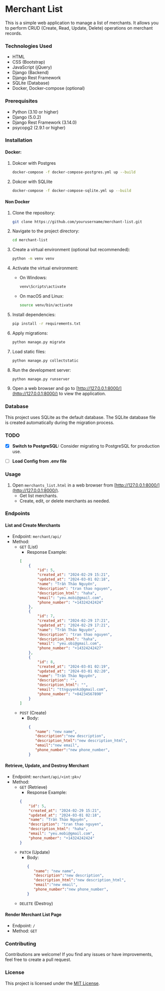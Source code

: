 # Merchant List

This is a simple web application to manage a list of merchants. It allows you to perform CRUD (Create, Read, Update, Delete) operations on merchant records.

### Technologies Used

- HTML
- CSS (Bootstrap)
- JavaScript (jQuery)
- Django (Backend)
- Django Rest Framework
- SQLite (Database)
- Docker, Docker-compose (optional)
### Prerequisites

- Python (3.10 or higher)
- Django (5.0.2)
- Django Rest Framework (3.14.0)
- psycopg2 (2.9.1 or higher)

### Installation

#### Docker:
1. Dokcer with Postgres
    ```bash
    docker-compose -f docker-compose-postgres.yml up --build 
    ```
2. Dokcer with SQLIite
    ```bash
    docker-compose -f docker-compose-sqlite.yml up --build   
    ```

#### Non Docker
1. Clone the repository:

    ```bash
    git clone https://github.com/yourusername/merchant-list.git
    ```

2. Navigate to the project directory:

    ```bash
    cd merchant-list
    ```

3. Create a virtual environment (optional but recommended):

    ```bash
    python -m venv venv
    ```

4. Activate the virtual environment:

    - On Windows:

        ```bash
        venv\Scripts\activate
        ```

    - On macOS and Linux:

        ```bash
        source venv/bin/activate
        ```

5. Install dependencies:

    ```bash
    pip install -r requirements.txt
    ```

6. Apply migrations:

    ```bash
    python manage.py migrate
    ```

7. Load static files:

    ```bash
    python manage.py collectstatic
    ```

8. Run the development server:

    ```bash
    python manage.py runserver
    ```

9. Open a web browser and go to [http://127.0.0.1:8000/](http://127.0.0.1:8000/) to view the application.

### Database

This project uses SQLite as the default database. The SQLite database file is created automatically during the migration process.

### TODO

- [x] **Switch to PostgreSQL:** Consider migrating to PostgreSQL for production use.
- [ ] **Load Config from .env file**
  

### Usage

1. Open `merchants_list.html` in a web browser from [http://127.0.0.1:8000/](http://127.0.0.1:8000/).
    - Get list merchants.
    - Create, edit, or delete merchants as needed.

### Endpoints

#### List and Create Merchants

- Endpoint: `merchant/api/`
- Method: 
    - `GET` (List)
        - Response Example:
        ```json
        [
            {
                "id": 5,
                "created_at": "2024-02-29 15:21",
                "updated_at": "2024-03-01 02:18",
                "name": "Trần Thảo Nguyên",
                "description": "tran thao nguyen",
                "description_html": "haha",
                "email": "yeu.mobi@gmail.com",
                "phone_number": "+14324242424"
            },
            {
                "id": 7,
                "created_at": "2024-02-29 17:21",
                "updated_at": "2024-02-29 17:21",
                "name": "Trần Thảo Nguyên",
                "description": "tran thao nguyen",
                "description_html": "haha",
                "email": "yeu.obi@gmail.com",
                "phone_number": "+14324242427"
            },
            {
                "id": 8,
                "created_at": "2024-03-01 02:19",
                "updated_at": "2024-03-01 02:20",
                "name": "Trần Thảo Nguyên",
                "description": "",
                "description_html": "",
                "email": "ttnguyenkz@gmail.com",
                "phone_number": "+84234567890"
            }
        ]
        ```
    - `POST` (Create)
        - Body:
        ```json
            {
               "name": "new name",
               "description":"new description",
               "description_html":"new description_html",
               "email":"new email",
               "phone_number":"new phone_number",
            }
        ```

#### Retrieve, Update, and Destroy Merchant

- Endpoint: `merchant/api/<int:pk>/`
- Method: 
    - `GET` (Retrieve)
        - Response Example:
        ```json
        {
            "id": 5,
            "created_at": "2024-02-29 15:21",
            "updated_at": "2024-03-01 02:18",
            "name": "Trần Thảo Nguyên",
            "description": "tran thao nguyen",
            "description_html": "haha",
            "email": "yeu.mobi@gmail.com",
            "phone_number": "+14324242424"
        }
        ```
    - `PATCH` (Update)
        - Body: 
            ```json
            {
               "name": "new name",
               "description":"new description",
               "description_html":"new description_html",
               "email":"new email",
               "phone_number":"new phone_number",
            }
            ```
    - `DELETE` (Destroy)

#### Render Merchant List Page

- Endpoint: `/`
- Method: `GET`

### Contributing

Contributions are welcome! If you find any issues or have improvements, feel free to create a pull request.

### License

This project is licensed under the [MIT License](LICENSE).
